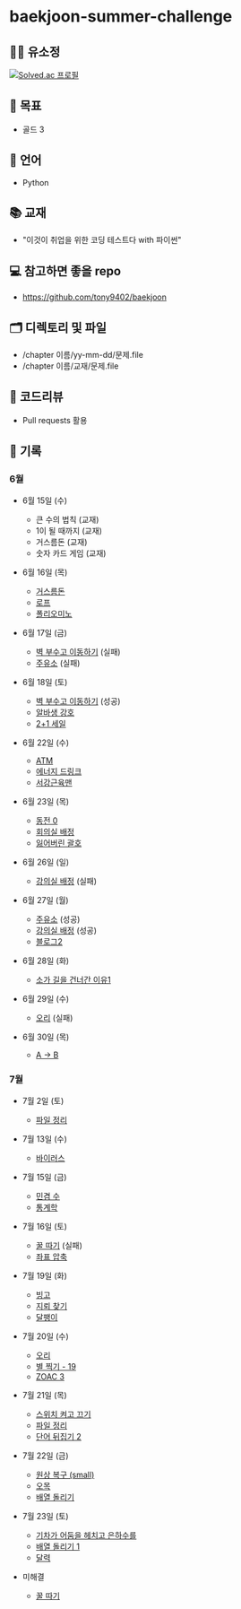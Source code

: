 # baekjoon-summer-challenge

## 👨‍💻 유소정
[![Solved.ac
프로필](http://mazassumnida.wtf/api/generate_badge?boj=yoosojeong1107)](https://solved.ac/yoosojeong1107)

## 🎯 목표
+ 골드 3

## 🐴 언어
+ Python

## 📚 교재
+ "이것이 취업을 위한 코딩 테스트다 with 파이썬"

## 💻 참고하면 좋을 repo
+ https://github.com/tony9402/baekjoon

## 🗂 디렉토리 및 파일
+ /chapter 이름/yy-mm-dd/문제.file
+ /chapter 이름/교재/문제.file

## 📝 코드리뷰
+ Pull requests 활용

## 🍗 기록
### 6월
+ 6월 15일 (수) 
  + 큰 수의 법칙 (교재)
  + 1이 될 때까지 (교재)
  + 거스름돈 (교재)
  + 숫자 카드 게임 (교재)
  
+ 6월 16일 (목)
  + [거스름돈](https://www.acmicpc.net/problem/14916)
  + [로프](https://www.acmicpc.net/problem/2217)
  + [폴리오미노](https://www.acmicpc.net/problem/1343)
  
+ 6월 17일 (금)
  + [벽 부수고 이동하기](https://www.acmicpc.net/problem/2206) (실패)
  + [주유소](https://www.acmicpc.net/problem/13305) (실패)

+ 6월 18일 (토)
  + [벽 부수고 이동하기](https://www.acmicpc.net/problem/2206) (성공)
  + [알바생 강호](https://www.acmicpc.net/problem/1758)
  + [2+1 세일](https://www.acmicpc.net/problem/11508)
    
+ 6월 22일 (수)
  + [ATM](https://www.acmicpc.net/problem/11399)
  + [에너지 드링크](https://www.acmicpc.net/problem/20115)
  + [서강근육맨](https://www.acmicpc.net/problem/20300)

+ 6월 23일 (목)
  + [동전 0](https://www.acmicpc.net/problem/11047)
  + [회의실 배정](https://www.acmicpc.net/problem/1931)
  + [잃어버린 괄호](https://www.acmicpc.net/problem/1541)

+ 6월 26일 (일)
  + [강의실 배정](https://www.acmicpc.net/problem/11000) (실패)
  
+ 6월 27일 (월)
  + [주유소](https://www.acmicpc.net/problem/13305) (성공)
  + [강의실 배정](https://www.acmicpc.net/problem/11000) (성공) 
  + [블로그2](https://www.acmicpc.net/problem/20365)

+ 6월 28일 (화)
  + [소가 길을 건너간 이유1](https://www.acmicpc.net/problem/14467)

+ 6월 29일 (수)
  + [오리](https://www.acmicpc.net/problem/12933) (실패)
 
+ 6월 30일 (목)  
  + [A → B](https://www.acmicpc.net/problem/16953)
  
### 7월
+ 7월 2일 (토)
  + [파일 정리](https://www.acmicpc.net/problem/20291)
  
+ 7월 13일 (수)
  + [바이러스](https://www.acmicpc.net/problem/2606)
  
+ 7월 15일 (금)
  + [민겸 수](https://www.acmicpc.net/problem/21314)
  + [통계학](https://www.acmicpc.net/problem/2108)
  
+ 7월 16일 (토)
  + [꿀 따기](https://www.acmicpc.net/problem/21758) (실패)
  + [좌표 압축](https://www.acmicpc.net/problem/18870)

+ 7월 19일 (화)
  + [빙고](https://www.acmicpc.net/problem/2578)
  + [지뢰 찾기](https://www.acmicpc.net/problem/4396)
  + [달팽이](https://www.acmicpc.net/problem/1913)

+ 7월 20일 (수)
  + [오리](https://www.acmicpc.net/problem/12933)
  + [별 찍기 - 19](https://www.acmicpc.net/problem/10994)
  + [ZOAC 3](https://www.acmicpc.net/problem/20436)
  
+ 7월 21일 (목)
  + [스위치 켜고 끄기](https://www.acmicpc.net/problem/1244)
  + [파일 정리](https://www.acmicpc.net/problem/2615)
  + [단어 뒤집기 2](https://www.acmicpc.net/problem/17276)

+ 7월 22일 (금)
  + [원상 복구 (small)](https://www.acmicpc.net/problem/22858)
  + [오목](https://www.acmicpc.net/problem/2615)
  + [배열 돌리기](https://www.acmicpc.net/problem/17276)

+ 7월 23일 (토)
  + [기차가 어둠을 헤치고 은하수를](https://www.acmicpc.net/problem/15787)
  + [배열 돌리기 1](https://www.acmicpc.net/problem/16926)
  + [달력](https://www.acmicpc.net/problem/20207)

+ 미해결
  + [꿀 따기](https://www.acmicpc.net/problem/21758)
